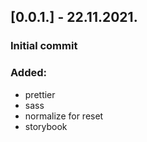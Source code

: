## [0.0.1.] - 22.11.2021.

### Initial commit

### Added:

- prettier
- sass
- normalize for reset
- storybook
